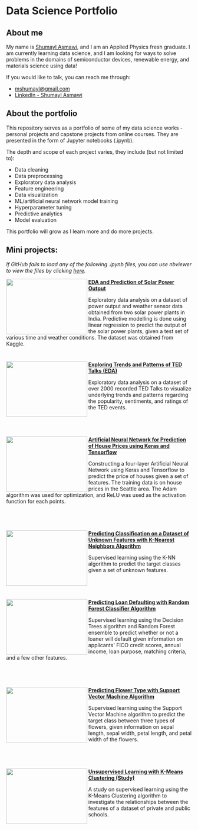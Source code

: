 # Data Science Portfolio

## About me

My name is [Shumayl Asmawi](https://www.linkedin.com/in/shumayl-111/), and I am an Applied Physics fresh graduate. I am currently learning data science, and I am looking for ways to solve problems in the domains of semiconductor devices, renewable energy, and materials science using data!

If you would like to talk, you can reach me through:
- mshumayl@gmail.com
- [LinkedIn - Shumayl Asmawi](https://www.linkedin.com/in/shumayl-111/)

## About the portfolio
This repository serves as a portfolio of some of my data science works - personal projects and capstone projects from online courses. They are presented in the form of Jupyter notebooks (.ipynb).

The depth and scope of each project varies, they include (but not limited to):
- Data cleaning
- Data preprocessing
- Exploratory data analysis
- Feature engineering
- Data visualization
- ML/artificial neural network model training
- Hyperparameter tuning
- Predictive analytics
- Model evaluation

This portfolio will grow as I learn more and do more projects.

## Mini projects:
*If GitHub fails to load any of the following .ipynb files, you can use nbviewer to view the files by clicking [here](https://nbviewer.jupyter.org/github/mshumayl/data-science-portfolio/tree/main/).*

<img align="left" width="220" height="150" src="https://cdn.aiidatapro.net/media/e8/4e/6a/t780x490/e84e6adbaf58fd5108188898d3f0ac41dfba34b7.jpg"> **[EDA and Prediction of Solar Power Output](https://github.com/mshumayl/data-science-portfolio/tree/main/Solar-Power-Output-Prediction)**

Exploratory data analysis on a dataset of power output and weather sensor data obtained from two solar power plants in India. Predictive modelling is done using linear regression to predict the output of the solar power plants, given a test set of various time and weather conditions. The dataset was obtained from Kaggle.

#

<img align="left" width="220" height="150" src="https://www.boardofinnovation.com/wp-content/uploads/2016/07/Ted-Talk.jpg"> **[Exploring Trends and Patterns of TED Talks (EDA)](https://github.com/mshumayl/data-science-portfolio/tree/main/TEDTalk-Exploratory-Data-Analysis)**

Exploratory data analysis on a dataset of over 2000 recorded TED Talks to visualize underlying trends and patterns regarding the popularity, sentiments, and ratings of the TED events. <p>&nbsp;</p>

#

<img align="left" width="220" height="150" src="https://thumbs.dreamstime.com/b/concept-real-estate-market-growth-increase-housing-prices-rising-utilities-increased-interest-mortgage-rates-134115781.jpg"> **[Artificial Neural Network for Prediction of House Prices using Keras and Tensorflow](https://github.com/mshumayl/data-science-portfolio/tree/main/House-Price-Prediction-with-Neural-Network)**

Constructing a four-layer Artificial Neural Network using Keras and Tensorflow to predict the price of houses given a set of features. The training data is on house prices in the Seattle area. The Adam algorithm was used for optimization, and ReLU was used as the activation function for each points. <p>&nbsp;</p>

#

<img align="left" width="220" height="150" src="https://upload.wikimedia.org/wikipedia/commons/e/e9/Map1NNReducedDataSet.png"> **[Predicting Classification on a Dataset of Unknown Features with K-Nearest Neighbors Algorithm](https://github.com/mshumayl/data-science-portfolio/tree/main/Classification-Prediction-KNN)**

Supervised learning using the K-NN algorithm to predict the target classes given a set of unknown features. <p>&nbsp;</p>

#

<img align="left" width="220" height="150" src="https://media.istockphoto.com/photos/partner-has-made-a-fraud-in-the-contract-of-sale-and-being-handed-a-picture-id1145371340?k=6&m=1145371340&s=612x612&w=0&h=81NQl3WxDuEV9ZSsn3I_xqNI79X3cTGyqadNs2dpfx8="> **[Predicting Loan Defaulting with Random Forest Classifier Algorithm](https://github.com/mshumayl/data-science-portfolio/tree/main/Predicting-Loan-Return-with-Random-Forest-Classifier)**

Supervised learning using the Decision Trees algorithm and Random Forest ensemble to predict whether or not a loaner will default given information on applicants' FICO credit scores, annual income, loan purpose, matching criteria, and a few other features. <p>&nbsp;</p>

#

<img align="left" width="220" height="150" src="https://i2.wp.com/www.longislandnatives.com/wp-content/uploads/2020/11/image-28.jpeg?fit=630%2C419&ssl=1"> **[Predicting Flower Type with Support Vector Machine Algorithm](https://github.com/mshumayl/data-science-portfolio/tree/main/Predicting-Flower-Type-with-SVM)**

Supervised learning using the Support Vector Machine algorithm to predict the target class between three types of flowers, given information on sepal length, sepal width, petal length, and petal width of the flowers. <p>&nbsp;</p>

#

<img align="left" width="220" height="150" src="https://d1gtq9mqg5x3oe.cloudfront.net/images/_articles/communications/releases/2019/9-september/us-news/image-Folders-By-Ratio/promo/usnews-promo-660x371.jpg"> **[Unsupervised Learning with K-Means Clustering (Study)](https://github.com/mshumayl/data-science-portfolio/tree/main/Learning-Unsupervised-Learning)** 

A study on supervised learning using the K-Means Clustering algorithm to investigate the relationships between the features of a dataset of private and public schools. <p>&nbsp;</p>

#
